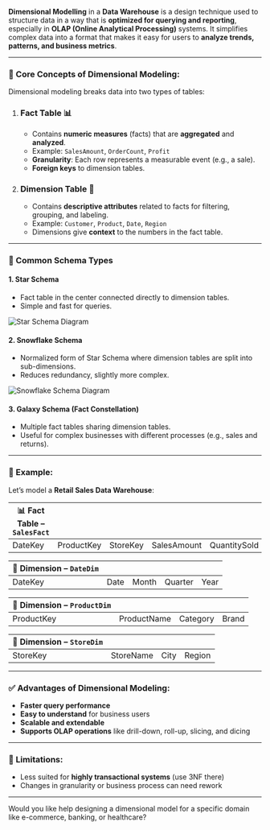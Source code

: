 **Dimensional Modelling** in a **Data Warehouse** is a design technique used to structure data in a way that is **optimized for querying and reporting**, especially in **OLAP (Online Analytical Processing)** systems. It simplifies complex data into a format that makes it easy for users to **analyze trends, patterns, and business metrics**.

---

### 🧱 Core Concepts of Dimensional Modeling:

Dimensional modeling breaks data into two types of tables:

1. ### **Fact Table** 📊

   * Contains **numeric measures** (facts) that are **aggregated** and **analyzed**.
   * Example: `SalesAmount`, `OrderCount`, `Profit`
   * **Granularity**: Each row represents a measurable event (e.g., a sale).
   * **Foreign keys** to dimension tables.

2. ### **Dimension Table** 📐

   * Contains **descriptive attributes** related to facts for filtering, grouping, and labeling.
   * Example: `Customer`, `Product`, `Date`, `Region`
   * Dimensions give **context** to the numbers in the fact table.

---

### 🧩 Common Schema Types

#### 1. **Star Schema**

* Fact table in the center connected directly to dimension tables.
* Simple and fast for queries.

![Star Schema Diagram](https://i.imgur.com/JgWXZ0Q.png)

#### 2. **Snowflake Schema**

* Normalized form of Star Schema where dimension tables are split into sub-dimensions.
* Reduces redundancy, slightly more complex.

![Snowflake Schema Diagram](https://i.imgur.com/MHV8Fo6.png)

#### 3. **Galaxy Schema (Fact Constellation)**

* Multiple fact tables sharing dimension tables.
* Useful for complex businesses with different processes (e.g., sales and returns).

---

### 🧾 Example:

Let’s model a **Retail Sales Data Warehouse**:

| 📊 Fact Table – `SalesFact` |            |          |             |              |
| --------------------------- | ---------- | -------- | ----------- | ------------ |
| DateKey                     | ProductKey | StoreKey | SalesAmount | QuantitySold |

| 📐 Dimension – `DateDim` |      |       |         |      |
| ------------------------ | ---- | ----- | ------- | ---- |
| DateKey                  | Date | Month | Quarter | Year |

| 📐 Dimension – `ProductDim` |             |          |       |
| --------------------------- | ----------- | -------- | ----- |
| ProductKey                  | ProductName | Category | Brand |

| 📐 Dimension – `StoreDim` |           |      |        |
| ------------------------- | --------- | ---- | ------ |
| StoreKey                  | StoreName | City | Region |

---

### ✅ Advantages of Dimensional Modeling:

* **Faster query performance**
* **Easy to understand** for business users
* **Scalable and extendable**
* **Supports OLAP operations** like drill-down, roll-up, slicing, and dicing

---

### 🚫 Limitations:

* Less suited for **highly transactional systems** (use 3NF there)
* Changes in granularity or business process can need rework

---

Would you like help designing a dimensional model for a specific domain like e-commerce, banking, or healthcare?
